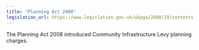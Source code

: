 ```yaml
---
title: "Planning Act 2008"
legislation_url: https://www.legislation.gov.uk/ukpga/2008/29/contents	
---
```


The Planning Act 2008 introduced Community Infrastructure Levy planning charges.
